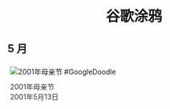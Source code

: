 
<h1 align="center"> 谷歌涂鸦 </h1>




## 5 月

<div class="image">


<img src="" alt="2001年母亲节 #GoogleDoodle" style="margin: 5px"/>
<div class="info" style="font-size: 14px; color:#333333; margin:5px"><div class="title">2001年母亲节</div><div class="date">2001年5月13日</div></div>

</div>








